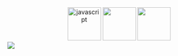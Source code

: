 <div align="center">
  <img src="https://camo.githubusercontent.com/34fe4f926fc932a3de839fc7a907214c407dc68313e2153881933d086778e1f9/68747470733a2f2f632e74656e6f722e636f6d2f545265556f6a4e6c5a367741414141692f6a732d6a6176617363726970742e67696666" alt="javascript" width="75"/>
  <img src="https://ibb.co/3YGjZNP" src="react" width="75"/>
   <img src="https://ibb.co/3YGjZNP" src="typescript" width="75"/>
</div
<div align="center">
  <a href="https://t.me/ShbEvg" target="_blank">
    <img src="[https://img.shields.io/badge/Telegram-blue](https://img.shields.io/badge/Telegram-2CA5E0?style=for-the-badge&logo=telegram&logoColor=white)"/>
  </a>
</div>
